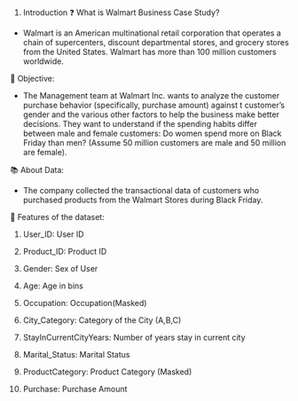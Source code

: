 1. Introduction
❓ What is Walmart Business Case Study?

- Walmart is an American multinational retail corporation that operates a chain of supercenters, discount departmental stores, and grocery
stores from the United States. Walmart has more than 100 million customers worldwide.

🎯 Objective:

- The Management team at Walmart Inc. wants to analyze the customer purchase behavior (specifically, purchase amount) against t
customer’s gender and the various other factors to help the business make better decisions. They want to understand if the spending
habits differ between male and female customers: Do women spend more on Black Friday than men? (Assume 50 million customers are
male and 50 million are female).

📚 About Data:

- The company collected the transactional data of customers who purchased products from the Walmart Stores during Black Friday.

📃 Features of the dataset:

1) User_ID: User ID

2) Product_ID: Product ID

3) Gender: Sex of User

4) Age: Age in bins

5) Occupation: Occupation(Masked)

6) City_Category: Category of the City (A,B,C)

7) StayInCurrentCityYears: Number of years stay in current city

8) Marital_Status: Marital Status

9) ProductCategory: Product Category (Masked)

10) Purchase: Purchase Amount
